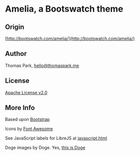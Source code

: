 Amelia, a Bootswatch theme
=======

Origin
-----------
[http://bootswatch.com/amelia/](http://bootswatch.com/amelia/)

Author
-----------
Thomas Park, [hello@thomaspark.me](mailto:hello@thomaspark.me)

License
-----------
[Apache License v2.0](http://www.apache.org/licenses/LICENSE-2.0)

More Info
-----------
Based upon [Bootstrap](http://getbootstrap.com)

Icons by [Font Awesome](http://fortawesome.github.io/Font-Awesome/)

See JavaScript labels for LibreJS at [javascript.html](javascript.html)

Doge images by Doge. Yes, [this is Doge](https://en.wikipedia.org/wiki/Doge_%28meme%29)

